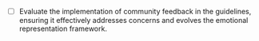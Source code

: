 - [ ] Evaluate the implementation of community feedback in the guidelines, ensuring it effectively addresses concerns and evolves the emotional representation framework.
